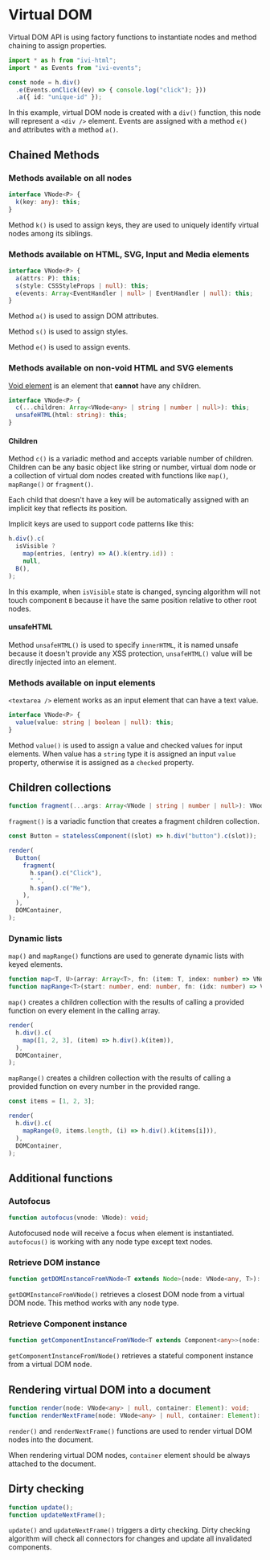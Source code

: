 # Virtual DOM

Virtual DOM API is using factory functions to instantiate nodes and method chaining to assign properties.

```ts
import * as h from "ivi-html";
import * as Events from "ivi-events";

const node = h.div()
  .e(Events.onClick((ev) => { console.log("click"); }))
  .a({ id: "unique-id" });
```

In this example, virtual DOM node is created with a `div()` function, this node will represent a `<div />` element.
Events are assigned with a method `e()` and attributes with a method `a()`.

## Chained Methods

### Methods available on all nodes

```ts
interface VNode<P> {
  k(key: any): this;
}
```

Method `k()` is used to assign keys, they are used to uniquely identify virtual nodes among its siblings.

### Methods available on HTML, SVG, Input and Media elements

```ts
interface VNode<P> {
  a(attrs: P): this;
  s(style: CSSStyleProps | null): this;
  e(events: Array<EventHandler | null> | EventHandler | null): this;
}
```

Method `a()` is used to assign DOM attributes.

Method `s()` is used to assign styles.

Method `e()` is used to assign events.

### Methods available on non-void HTML and SVG elements

[Void element](https://developer.mozilla.org/en-US/docs/Glossary/Empty_element) is an element that **cannot** have any
children.

```ts
interface VNode<P> {
  c(...children: Array<VNode<any> | string | number | null>): this;
  unsafeHTML(html: string): this;
}
```

#### Children

Method `c()` is a variadic method and accepts variable number of children. Children can be any basic object like string
or number, virtual dom node or a collection of virtual dom nodes created with functions like `map()`, `mapRange()` or
`fragment()`.

Each child that doesn't have a key will be automatically assigned with an implicit key that reflects its position.

Implicit keys are used to support code patterns like this:

```ts
h.div().c(
  isVisible ?
    map(entries, (entry) => A().k(entry.id)) :
    null,
  B(),
);
```

In this example, when `isVisible` state is changed, syncing algorithm will not touch component `B` because it have the
same position relative to other root nodes.

#### unsafeHTML

Method `unsafeHTML()` is used to specify `innerHTML`, it is named unsafe because it doesn't provide any XSS protection,
`unsafeHTML()` value will be directly injected into an element.

### Methods available on input elements

`<textarea />` element works as an input element that can have a text value.

```ts
interface VNode<P> {
  value(value: string | boolean | null): this;
}
```

Method `value()` is used to assign a value and checked values for input elements. When value has a `string` type it is
assigned an input `value` property, otherwise it is assigned as a `checked` property.

## Children collections

```ts
function fragment(...args: Array<VNode | string | number | null>): VNode | null;
```

`fragment()` is a variadic function that creates a fragment children collection.

```ts
const Button = statelessComponent((slot) => h.div("button").c(slot));

render(
  Button(
    fragment(
      h.span().c("Click"),
      " ",
      h.span().c("Me"),
    ),
  ),
  DOMContainer,
);
```

### Dynamic lists

`map()` and `mapRange()` functions are used to generate dynamic lists with keyed elements.

```ts
function map<T, U>(array: Array<T>, fn: (item: T, index: number) => VNode<U> | null): VNode<U> | null;
function mapRange<T>(start: number, end: number, fn: (idx: number) => VNode<T> | null): VNode<T> | null;
```

`map()` creates a children collection with the results of calling a provided function on every element in the calling
array.

```ts
render(
  h.div().c(
    map([1, 2, 3], (item) => h.div().k(item)),
  ),
  DOMContainer,
);
```

`mapRange()` creates a children collection with the results of calling a provided function on every number in the
provided range.

```ts
const items = [1, 2, 3];

render(
  h.div().c(
    mapRange(0, items.length, (i) => h.div().k(items[i])),
  ),
  DOMContainer,
);
```

## Additional functions

### Autofocus

```ts
function autofocus(vnode: VNode): void;
```

Autofocused node will receive a focus when element is instantiated. `autofocus()` is working with any node type except
text nodes.

### Retrieve DOM instance

```ts
function getDOMInstanceFromVNode<T extends Node>(node: VNode<any, T>): T | null;
```

`getDOMInstanceFromVNode()` retrieves a closest DOM node from a virtual DOM node. This method works with any node type.

### Retrieve Component instance

```ts
function getComponentInstanceFromVNode<T extends Component<any>>(node: VNode): T | null;
```

`getComponentInstanceFromVNode()` retrieves a stateful component instance from a virtual DOM node.

## Rendering virtual DOM into a document

```ts
function render(node: VNode<any> | null, container: Element): void;
function renderNextFrame(node: VNode<any> | null, container: Element): void;
```

`render()` and `renderNextFrame()` functions are used to render virtual DOM nodes into the document.

When rendering virtual DOM nodes, `container` element should be always attached to the document.

## Dirty checking

```ts
function update();
function updateNextFrame();
```

`update()` and `updateNextFrame()` triggers a dirty checking. Dirty checking algorithm will check all connectors for
changes and update all invalidated components.
